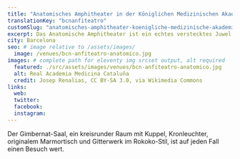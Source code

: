 ```yaml
---
title: "Anatomisches Amphitheater in der Königlichen Medizinischen Akademie von Katalonien"
translationKey: "bcnanfiteatro"
customSlug: "anatomisches-amphitheater-koenigliche-medizinische-akademie-katalonien"
excerpt: Das Anatomische Amphitheater ist ein echtes verstecktes Juwel in Barcelona. Es befindet sich im neoklassizistischen Gebäude der Königlichen Medizinischen Akademie von Katalonien aus dem 18. Jahrhundert.
city: Barcelona
seo: # image relative to /assets/images/
  image: /venues/bcn-anfiteatro-anatomico.jpg
images: # complete path for eleventy img srcset output, alt required
  featured: ./src/assets/images/venues/bcn-anfiteatro-anatomico.jpg
  alt: Real Academia Medicina Cataluña
  credit: Josep Renalias, CC BY-SA 3.0, via Wikimedia Commons
links:
  web:
  twitter:
  facebook:
  instagram:
---
```


Der Gimbernat-Saal, ein kreisrunder Raum mit Kuppel, Kronleuchter, originalem Marmortisch und Gitterwerk im Rokoko-Stil, ist auf jeden Fall einen Besuch wert.
